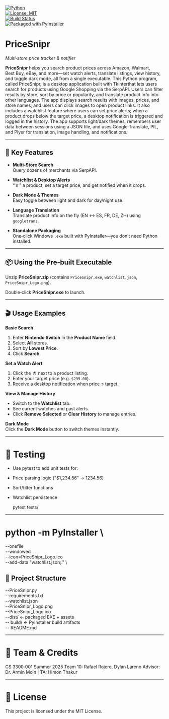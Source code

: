 [![Python](https://img.shields.io/badge/Python-3.12-blue.svg)](https://www.python.org/)  
[![License: MIT](https://img.shields.io/badge/License-MIT-yellow.svg)](LICENSE)  
[![Build Status](https://github.com/RafaelRoj8/CS_3300_Grp10_Project/actions/workflows/build.yml/badge.svg)](https://github.com/RafaelRoj8/CS_3300_Grp10_Project/actions)  
[![Packaged with PyInstaller](https://img.shields.io/badge/Packaged_with-PyInstaller-orange.svg)](https://pyinstaller.org/)

# PriceSnipr  
*Multi‑store price tracker & notifier*

**PriceSnipr** helps you search product prices across Amazon, Walmart, Best Buy, eBay, and more—set watch alerts, translate listings, view history, and toggle dark mode, all from a single executable. This Python program, called PriceSnipr, is a desktop application built with Tkinterthat lets users search for products using Google Shopping via the SerpAPI. Users can filter results by store, sort by price or popularity, and translate product info into other languages. The app displays search results with images, prices, and store names, and users can click images to open product links. It also includes a watchlist feature where users can set price alerts; when a product drops below the target price, a desktop notification is triggered and logged in the history. The app supports light/dark themes, remembers user data between sessions using a JSON file, and uses Google Translate, PIL, and Plyer for translation, image handling, and notifications.

---

## 🚀 Key Features

- **Multi‑Store Search**  
  Query dozens of merchants via SerpAPI.

- **Watchlist & Desktop Alerts**  
  “☆” a product, set a target price, and get notified when it drops.

- **Dark Mode & Themes**  
  Easy toggle between light and dark for day/night use.

- **Language Translation**  
  Translate product info on the fly (EN ↔ ES, FR, DE, ZH) using `googletrans`.

- **Standalone Packaging**  
  One‑click Windows `.exe` built with PyInstaller—you don’t need Python installed.

---

## 📦 Using the Pre‑built Executable

Unzip **PriceSnipr.zip** (contains `PriceSnipr.exe`, `watchlist.json`, `PriceSnipr_Logo.png`).

Double‑click **PriceSnipr.exe** to launch.

---

## 🎬 Usage Examples

**Basic Search**  
1. Enter **Nintendo Switch** in the **Product Name** field.  
2. Select **All** stores.  
3. Sort by **Lowest Price**.  
4. Click **Search**.

**Set a Watch Alert**  
1. Click the **☆** next to a product listing.  
2. Enter your target price (e.g. `$299.00`).  
3. Receive a desktop notification when price ≤ target.

**View & Manage History**  
- Switch to the **Watchlist** tab.  
- See current watches and past alerts.  
- Click **Remove Selected** or **Clear History** to manage entries.

**Dark Mode**  
Click the **Dark Mode** button to switch themes instantly.

---
# 🧪 Testing
- Use pytest to add unit tests for:

- Price parsing logic ("$1,234.56" → 1234.56)

- Sort/filter functions

- Watchlist persistence

  pytest tests/


---

# python -m PyInstaller \
  --onefile \
  --windowed \
  --icon=PriceSnipr_Logo.ico \
  --add-data "watchlist.json;." \

## 📁 Project Structure

--PriceSnipr.py \
--requirements.txt \
--watchlist.json \
--PriceSnipr_Logo.png \
--PriceSnipr_Logo.ico \
--dist/                 ← packaged EXE + assets \
-- build/                ← PyInstaller build artifacts \
-- README.md


  ---

  # 👥 Team & Credits
  
CS 3300‑001 Summer 2025
Team 10: Rafael Rojero, Dylan Lareno
Advisor: Dr. Armin Moin | TA: Himon Thakur

---

# 📜 License
This project is licensed under the MIT License.



